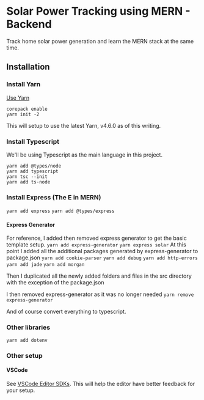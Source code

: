 # Solar Power Tracking using MERN - Backend
Track home solar power generation and learn the MERN stack at the same time.

## Installation

### Install Yarn

[Use Yarn](https://yarnpkg.com/getting-started/install)

```
corepack enable
yarn init -2
```

This will setup to use the latest Yarn, v4.6.0 as of this writing.

### Install Typescript

We'll be using Typescript as the main language in this project.

```
yarn add @types/node
yarn add typescript
yarn tsc --init
yarn add ts-node
```

### Install Express (The E in MERN)

`yarn add express`
`yarn add @types/express`

#### Express Generator

For reference, I added then removed express generator to get the basic template setup.
`yarn add express-generator`
`yarn express solar`
At this point I added all the additional packages generated by express-generator to package.json
`yarn add cookie-parser`
`yarn add debug`
`yarn add http-errors`
`yarn add jade`
`yarn add morgan`

Then I duplicated all the newly added folders and files in the src directory with the exception of the package.json

I then removed express-generator as it was no longer needed
`yarn remove express-generator`

And of course convert everything to typescript.

### Other libraries

`yarn add dotenv`

### Other setup

#### VSCode

See [VSCode Editor SDKs](https://yarnpkg.com/getting-started/editor-sdks#vscode). This will help the editor have better feedback for your setup.